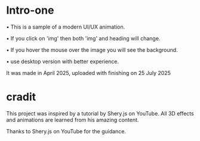 # Intro-one

• This is a sample of a modern UI/UX animation.

• If you click on 'img' then both 'img' and heading will change.

• If you hover the mouse over the image you will see the background.

• use desktop version with better experience.

It was made in  April 2025, uploaded with finishing on 25 July 2025 

# cradit 

This project was inspired by a tutorial by Shery.js on YouTube.
All 3D effects and animations are learned from his amazing content.

Thanks to Shery.js on YouTube for the guidance.
